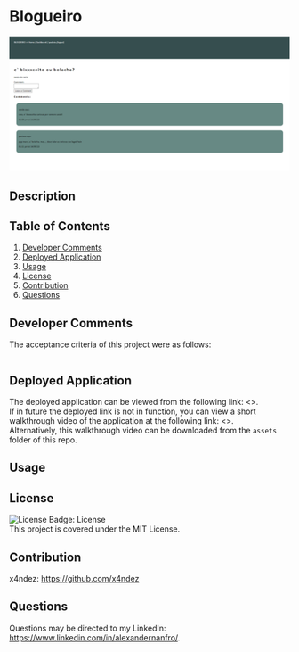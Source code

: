 # Blogueiro

![Screenshot of application](./assets/screenshot.png)

## Description


## Table of Contents

1. [Developer Comments](#developer-comments)
2. [Deployed Application](#deployed-application)
3. [Usage](#usage)
4. [License](#license)
5. [Contribution](#contribution)
6. [Questions](#questions)

## Developer Comments


The acceptance criteria of this project were as follows:

```md

```

## Deployed Application
The deployed application can be viewed from the following link: <>.<br>
If in future the deployed link is not in function, you can view a short walkthrough video of the application at the following link: <>.<br>
Alternatively, this walkthrough video can be downloaded from the `assets` folder of this repo.

## Usage


## License
![License Badge: License](https://img.shields.io/badge/License-MIT-blue)<br>
This project is covered under the MIT License.

## Contribution
x4ndez: <https://github.com/x4ndez>

## Questions
Questions may be directed to my LinkedIn: <https://www.linkedin.com/in/alexandernanfro/>.